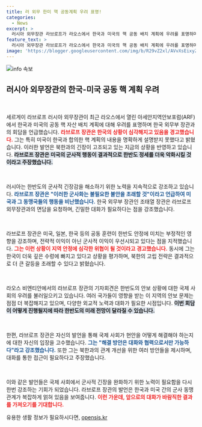 ```yaml
---
title: 러 외무 한미 핵 공동계획 우려 표명!
categories:
  - News
excerpt: >
  러시아 외무장관 라브로프가 라오스에서 한국과 미국의 핵 공동 배치 계획에 우려를 표명하며 조태열 외무부 장관과 회담을 예고했다. 한국이 수렁에 빠지고 있다는 경고가 주목을 끌고 있다.
feature_text: >
  러시아 외무장관 라브로프가 라오스에서 한국과 미국의 핵 공동 배치 계획에 우려를 표명하며 조태열 외무부 장관과 회담을 예고했다. 한국이 수렁에 빠지고 있다는 경고가 주목을 끌고 있다.
image: 'https://blogger.googleusercontent.com/img/b/R29vZ2xl/AVvXsEixyZcFfHzMRdzZMjFBmAUKJYCLCGyLL1o632UiGVXcaFdKo_bkvkuCioo0uUKlGfBVcT3P84aROyZIXSBEx3Aw5nCQ3pTgDom1WDC4m8eifvWiAmWEEVb4x6G_l8C0QH225ldMjyaFvpxGEBGNO37VmDTDMHGhJPq73UglMfDca1-0aw/s1600/blogspot.png'
---
```


<p><img src="https://blogger.googleusercontent.com/img/b/R29vZ2xl/AVvXsEixyZcFfHzMRdzZMjFBmAUKJYCLCGyLL1o632UiGVXcaFdKo_bkvkuCioo0uUKlGfBVcT3P84aROyZIXSBEx3Aw5nCQ3pTgDom1WDC4m8eifvWiAmWEEVb4x6G_l8C0QH225ldMjyaFvpxGEBGNO37VmDTDMHGhJPq73UglMfDca1-0aw/s1600/blogspot.png" alt="info 속보" /></p>

<h2 data-ke-size="size26">러시아 외무장관의 한국-미국 공동 핵 계획 우려</h2>

<p data-ke-size="size16">&nbsp;</p>

<p>세르게이 라브로프 러시아 외무장관이 최근 라오스에서 열린 아세안지역안보포럼(ARF)에서 한국과 미국의 공동 핵 자산 배치 계획에 대해 우려를 표명하며 한국 외무부 장관과의 회담을 언급했습니다. <b><span style="color: #ee2323;">라브로프 장관은 한국의 상황이 심각해지고 있음을 경고했습니다.</span></b> 그는 특히 미국이 한국과 합의한 핵 계획의 내용을 명확하게 설명받지 못했다고 밝혔습니다. 이러한 발언은 북한과의 긴장이 고조되고 있는 지금의 상황을 반영하고 있습니다. <b><span style="background-color: #21538527;">라브로프 장관은 미국의 군사적 행동이 결과적으로 한반도 정세를 더욱 악화시킬 것이라고 주장했습니다.</span></b></p>

<p data-ke-size="size16">&nbsp;</p>

<p>러시아는 한반도의 군사적 긴장감을 해소하기 위한 노력을 지속적으로 강조하고 있습니다. <b><span style="color: #1a5490;">라브로프 장관은 "이러한 군사화는 불필요한 불안을 초래할 것"이라고 언급하여 미국과 그 동맹국들의 행동을 비난했습니다.</span></b> 한국 외무부 장관인 조태열 장관은 라브로프 외무장관과의 면담을 요청하며, 긴밀한 대화가 필요하다는 점을 강조했습니다. </p>

<p data-ke-size="size16">&nbsp;</p>

<p>라브로프 장관은 미국, 일본, 한국 등의 공동 훈련이 한반도 안정에 미치는 부정적인 영향을 강조하며, 전략적 이익이 아닌 군사적 이익이 우선시되고 있다는 점을 지적했습니다. <b><span style="color: #ee2323;">그는 이런 상황이 지역 안정에 심각한 위협이 될 것이라고 경고했습니다.</span></b> 동시에 그는 한국이 더욱 깊은 수렁에 빠지고 있다고 상황을 평가하며, 북한의 고립 전략은 결과적으로 더 큰 갈등을 초래할 수 있다고 밝혔습니다.</p>

<p data-ke-size="size16">&nbsp;</p>

<p>라오스 비엔티안에서의 라브로프 장관의 기자회견은 한반도의 안보 상황에 대한 국제 사회의 우려를 불러일으키고 있습니다. 여러 국가들이 영향을 받는 이 지역의 안보 문제는 점점 더 복잡해지고 있으며, 다양한 외교적 노력과 대화가 필요한 시점입니다. <b><span style="background-color: #21538527;">이번 회담이 어떻게 진행될지에 따라 한반도의 미래 전망이 달라질 수 있습니다.</span></b> </p>

<p data-ke-size="size16">&nbsp;</p>

<p>한편, 라브로프 장관은 자신의 발언을 통해 국제 사회가 현안을 어떻게 해결해야 하는지에 대한 자신의 입장을 고수했습니다. <b><span style="color: #1a5490;">그는 "해결 방안은 대화와 협력으로서만 가능하다"라고 강조했습니다.</span></b> 또한 그는 북한과의 관계 개선을 위한 여러 방안들을 제시하며, 대화를 통한 접근이 필요하다고 주장했습니다. </p>

<p data-ke-size="size16">&nbsp;</p>

<p>이와 같은 발언들은 국제 사회에서 군사적 긴장을 완화하기 위한 노력이 필요함을 다시 한번 강조하는 기회가 되었습니다. 라브로프 장관의 발언은 한국과 미국 간의 군사 동맹 관계가 복잡하게 얽혀 있음을 보여줍니다. <b><span style="color: #ee2323;">이런 가운데, 앞으로의 대화가 바람직한 결과를 가져오기를 기대합니다.</span></b></p>
유용한 생활 정보가 필요하시다면, <a href="https://opensis.kr" rel="dofollow">opensis.kr</a>


